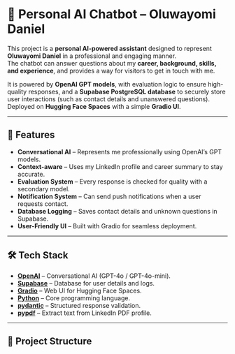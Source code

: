 # 💬 Personal AI Chatbot – Oluwayomi Daniel

This project is a **personal AI-powered assistant** designed to represent **Oluwayomi Daniel** in a professional and engaging manner.  
The chatbot can answer questions about my **career, background, skills, and experience**, and provides a way for visitors to get in touch with me.  

It is powered by **OpenAI GPT models**, with evaluation logic to ensure high-quality responses, and a **Supabase PostgreSQL database** to securely store user interactions (such as contact details and unanswered questions).  
Deployed on **Hugging Face Spaces** with a simple **Gradio UI**.

---

## 🚀 Features
- **Conversational AI** – Represents me professionally using OpenAI’s GPT models.  
- **Context-aware** – Uses my LinkedIn profile and career summary to stay accurate.  
- **Evaluation System** – Every response is checked for quality with a secondary model.  
- **Notification System** – Can send push notifications when a user requests contact.  
- **Database Logging** – Saves contact details and unknown questions in Supabase.  
- **User-Friendly UI** – Built with Gradio for seamless deployment.  

---

## 🛠️ Tech Stack
- **[OpenAI](https://platform.openai.com/)** – Conversational AI (GPT-4o / GPT-4o-mini).  
- **[Supabase](https://supabase.com/)** – Database for user details and logs.  
- **[Gradio](https://gradio.app/)** – Web UI for Hugging Face Spaces.  
- **[Python](https://www.python.org/)** – Core programming language.  
- **[pydantic](https://docs.pydantic.dev/)** – Structured response validation.  
- **[pypdf](https://pypi.org/project/pypdf/)** – Extract text from LinkedIn PDF profile.  

---

## 📂 Project Structure
